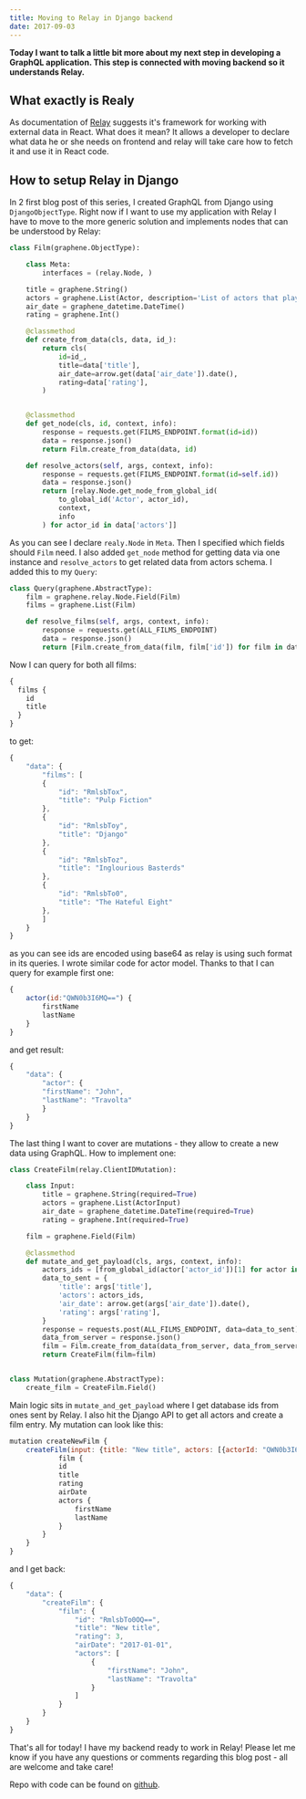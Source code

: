 ```yaml
---
title: Moving to Relay in Django backend
date: 2017-09-03
---
```


**Today I want to talk a little bit more about my next step in
developing a GraphQL application. This step is connected with moving
backend so it understands Relay.**

## What exactly is Realy

As documentation of [Relay](https://facebook.github.io/relay/) suggests
it's framework for working with external data in React. What does it
mean? It allows a developer to declare what data he or she needs on
frontend and relay will take care how to fetch it and use it in React
code.

## How to setup Relay in Django

In 2 first blog post of this series, I created GraphQL from Django using
`DjangoObjectType`. Right now if I want to
use my application with Relay I have to move to the more generic
solution and implements nodes that can be understood by Relay:

```python
class Film(graphene.ObjectType):

    class Meta:
        interfaces = (relay.Node, )

    title = graphene.String()
    actors = graphene.List(Actor, description='List of actors that play in the film')
    air_date = graphene_datetime.DateTime()
    rating = graphene.Int()

    @classmethod
    def create_from_data(cls, data, id_):
        return cls(
            id=id_,
            title=data['title'],
            air_date=arrow.get(data['air_date']).date(),
            rating=data['rating'],
        )


    @classmethod
    def get_node(cls, id, context, info):
        response = requests.get(FILMS_ENDPOINT.format(id=id))
        data = response.json()
        return Film.create_from_data(data, id)

    def resolve_actors(self, args, context, info):
        response = requests.get(FILMS_ENDPOINT.format(id=self.id))
        data = response.json()
        return [relay.Node.get_node_from_global_id(
            to_global_id('Actor', actor_id),
            context,
            info
        ) for actor_id in data['actors']]
```

As you can see I declare `realy.Node` in `Meta`. Then I specified which
fields should `Film` need. I also added `get_node` method for getting
data via one instance and `resolve_actors` to get related data from
actors schema. I added this to my `Query`:

```python
class Query(graphene.AbstractType):
    film = graphene.relay.Node.Field(Film)
    films = graphene.List(Film)

    def resolve_films(self, args, context, info):
        response = requests.get(ALL_FILMS_ENDPOINT)
        data = response.json()
        return [Film.create_from_data(film, film['id']) for film in data]
```

Now I can query for both all films:

```javascript
{
  films {
    id
    title
  }
}
```

to get:

```javascript
{
    "data": {
        "films": [
        {
            "id": "RmlsbTox",
            "title": "Pulp Fiction"
        },
        {
            "id": "RmlsbToy",
            "title": "Django"
        },
        {
            "id": "RmlsbToz",
            "title": "Inglourious Basterds"
        },
        {
            "id": "RmlsbTo0",
            "title": "The Hateful Eight"
        },
        ]
    }
}
```

as you can see ids are encoded using base64 as relay is using such
format in its queries. I wrote similar code for actor model. Thanks to
that I can query for example first one:

```javascript
{
    actor(id:"QWN0b3I6MQ==") {
        firstName
        lastName
    }
}
```

and get result:

```javascript
{
    "data": {
        "actor": {
        "firstName": "John",
        "lastName": "Travolta"
        }
    }
}
```

The last thing I want to cover are mutations - they allow to create a
new data using GraphQL. How to implement one:

```python
class CreateFilm(relay.ClientIDMutation):

    class Input:
        title = graphene.String(required=True)
        actors = graphene.List(ActorInput)
        air_date = graphene_datetime.DateTime(required=True)
        rating = graphene.Int(required=True)

    film = graphene.Field(Film)

    @classmethod
    def mutate_and_get_payload(cls, args, context, info):
        actors_ids = [from_global_id(actor['actor_id'])[1] for actor in args['actors']]
        data_to_sent = {
            'title': args['title'],
            'actors': actors_ids,
            'air_date': arrow.get(args['air_date']).date(),
            'rating': args['rating'],
        }
        response = requests.post(ALL_FILMS_ENDPOINT, data=data_to_sent)
        data_from_server = response.json()
        film = Film.create_from_data(data_from_server, data_from_server['id'])
        return CreateFilm(film=film)


class Mutation(graphene.AbstractType):
    create_film = CreateFilm.Field()
```

Main logic sits in `mutate_and_get_payload` where I get database ids
from ones sent by Relay. I also hit the Django API to get all actors and
create a film entry. My mutation can look like this:

```javascript
mutation createNewFilm {
    createFilm(input: {title: "New title", actors: [{actorId: "QWN0b3I6MQ=="}], airDate: "2017-01-01", rating: 3}) {
            film {
            id
            title
            rating
            airDate
            actors {
                firstName
                lastName
            }
        }
    }
}
```

and I get back:

```javascript
{
    "data": {
        "createFilm": {
            "film": {
                "id": "RmlsbTo0OQ==",
                "title": "New title",
                "rating": 3,
                "airDate": "2017-01-01",
                "actors": [
                    {
                        "firstName": "John",
                        "lastName": "Travolta"
                    }
                ]
            }
        }
    }
}
```

That's all for today! I have my backend ready to work in Relay! Please
let me know if you have any questions or comments regarding this blog
post - all are welcome and take care!

Repo with code can be found on
[github](https://github.com/krzysztofzuraw/personal-blog-projects/tree/master/blog_django_graphql_react_relay).
